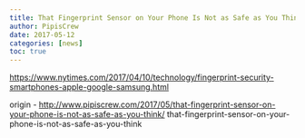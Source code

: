 ```yaml
---
title: That Fingerprint Sensor on Your Phone Is Not as Safe as You Think
author: PipisCrew
date: 2017-05-12
categories: [news]
toc: true
---
```


https://www.nytimes.com/2017/04/10/technology/fingerprint-security-smartphones-apple-google-samsung.html

origin - http://www.pipiscrew.com/2017/05/that-fingerprint-sensor-on-your-phone-is-not-as-safe-as-you-think/ that-fingerprint-sensor-on-your-phone-is-not-as-safe-as-you-think